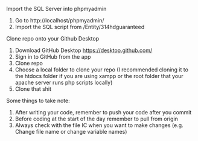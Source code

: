 Import the SQL Server into phpmyadmin
1. Go to http://localhost/phpmyadmin/
2. Import the SQL script from /Entity/314hdguaranteed

Clone repo onto your Github Desktop
1. Download GitHub Desktop https://desktop.github.com/
2. Sign in to GitHub from the app
3. Clone repo
4. Choose a local folder to clone your repo
     (I recommended cloning it to the htdocs folder if you are using xampp or the root folder that your apache server runs php scripts locally)
5. Clone that shit

Some things to take note:
1. After writing your code, remember to push your code after you commit
2. Before coding at the start of the day remember to pull from origin
3. Always check with the file IC when you want to make changes (e.g. Change file name or change variable names)
